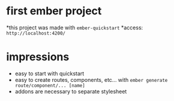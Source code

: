 # first ember project

*this project was made with `ember-quickstart`
*access: `http://localhost:4200/`

# impressions
* easy to start with quickstart
* easy to create routes, components, etc... with `ember generate route/component/... [name]`
* addons are necessary to separate stylesheet
